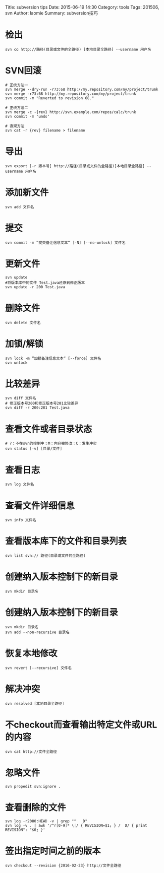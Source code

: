 Title: subversion tips
Date: 2015-06-19 14:30
Category: tools
Tags: 201506, svn
Author: laomie
Summary: subversion技巧

检出
===============
```
svn co http://路径(目录或文件的全路径) [本地目录全路径] --username 用户名
```

SVN回滚
=====================
```
# 正统方法一
svn merge --dry-run -r73:68 http://my.repository.com/my/project/trunk
svn merge -r73:68 http://my.repository.com/my/project/trunk
svn commit -m "Reverted to revision 68."

# 正统方法二
svn merge -c -{rev} http://svn.example.com/repos/calc/trunk
svn commit -m 'undo'

# 直观方法
svn cat -r {rev} filename > filename
```

导出
======================
```
svn export [-r 版本号] http://路径(目录或文件的全路径)[本地目录全路径] --username 用户名
```

添加新文件
====================
```
svn add 文件名
```

提交
=====================
```
svn commit -m “提交备注信息文本“ [-N] [--no-unlock] 文件名
```

更新文件
=====================
```
svn update
#将版本库中的文件 Test.java还原到修正版本
svn update -r 200 Test.java
```

删除文件
=====================
```
svn delete 文件名
```

加锁/解锁
=====================
```
svn lock -m “加锁备注信息文本“ [--force] 文件名 
svn unlock
```

比较差异
=====================
```
svn diff 文件名
# 修正版本号200和修正版本号201比较差异
svn diff -r 200:201 Test.java
```

查看文件或者目录状态
=====================
```
# ?：不在svn的控制中；M：内容被修改；C：发生冲突
svn status [-v] [目录/文件]
```

查看日志
=====================
```
svn log 文件名
```

查看文件详细信息
=====================
```
svn info 文件名
```

查看版本库下的文件和目录列表
=====================
```
svn list svn:// 路径(目录或文件的全路径)
```

创建纳入版本控制下的新目录
=====================
```
svn mkdir 目录名
```

创建纳入版本控制下的新目录
=====================
```
svn mkdir 目录名
svn add --non-recursive 目录名
```

恢复本地修改
=====================
```
svn revert [--recursive] 文件名
```

解决冲突
=====================
```
svn resolved [本地目录全路径]
```

不checkout而查看输出特定文件或URL的内容
=====================
```
svn cat http://文件全路径
```

忽略文件
======================
```
svn propedit svn:ignore .
```

查看删除的文件
====================
```
svn log -r2080:HEAD -v | grep "^   D"
svn log -v . | awk '/^r[0-9]* \|/ { REVISION=$1; } /  D/ { print REVISION": "$0; }'
```

签出指定时间之前的版本
=========================
```
svn checkout --revision {2016-02-23} http://文件全路径
```
